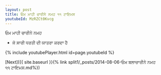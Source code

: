 ```yaml
---
layout: post
title: ਓਮ ਮਾਹੀ ਚਾਰੀਨੇ ਨਮਹ ੧੧ ਟਾਇਮਸ
youtubeId: MzRZCt0Kvcg
---
```

 
 
 ਓਮ ਮਾਹੀ ਚਾਰੀਨੇ ਨਮਹ  
 
 -  ਜੋ ਸਾਰੀ ਧਰਤੀ ਦੀ ਯਾਤਰਾ ਕਰਦਾ ਹੈ 
 
  
 
  
 
 
 
 
 
 


{% include youtubePlayer.html id=page.youtubeId %}
 
[Next]({{ site.baseurl }}{% link  split1/_posts/2014-08-06-ਓਮ ਬਲਾਚਾਰੀਨੇ ਨਮਹ ੧੧ ਟਾਇਮਸ.md%})
 
